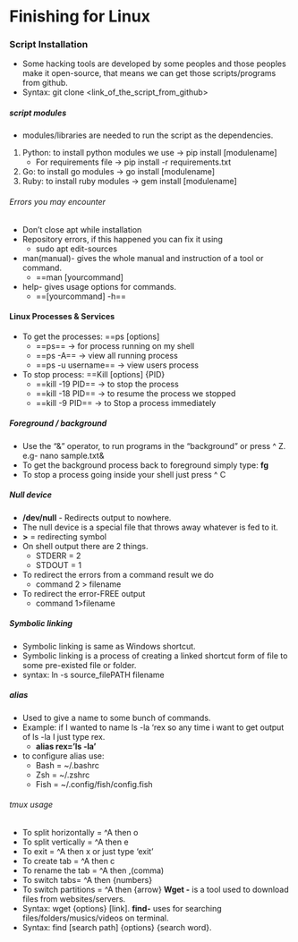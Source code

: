# Finishing for Linux
### Script Installation
- Some hacking tools are developed by some peoples and those peoples make it open-source, that means we can get those scripts/programs from github.
- Syntax: git clone <link_of_the_script_from_github>
##### script modules
-  modules/libraries are needed to run the script as the dependencies.
1. Python: to install python modules we use -> pip install [modulename]
    - For requirements file -> pip install -r requirements.txt
2. Go: to install go modules -> go install [modulename]
3. Ruby:  to install ruby modules -> gem install [modulename]
###### Errors you may encounter
- Don’t close apt while installation
- Repository errors, if this happened you can fix it using
    - sudo apt edit-sources
- man(manual)- gives the whole manual and instruction of a tool or command.
    - ==man [yourcommand]
- help- gives usage options for commands.
    -  ==[yourcommand] -h==
#### Linux Processes & Services
- To get the processes: ==ps [options]
    - ==ps==  -> for process running on my shell
    - ==ps -A== -> view all running process
    - ==ps -u username== -> view users process
- To stop process: ==Kill [options] {PID}
    - ==kill -19 PID==  -> to stop the process
    - ==kill -18 PID== -> to resume the process we stopped
    - ==kill -9 PID== -> to Stop a process immediately
##### Foreground / background
- Use the “&” operator, to run programs in the “background” or press ^ Z. e.g- nano sample.txt&
- To get the background process back to foreground simply type: **fg**
- To stop a process going inside your shell just press ^ C
##### Null device
- **/dev/null** - Redirects output to nowhere.
- The null device is a special file that throws away whatever is fed to it.
- **>** = redirecting symbol
- On shell output there are 2 things.
    - STDERR =  2
    - STDOUT  =  1
- To redirect the errors from a command result we do 
    - command 2 > filename
- To redirect the error-FREE output
    - command 1>filename
##### Symbolic linking
- Symbolic linking is same as Windows shortcut.
- Symbolic linking is a process of creating a linked shortcut form of file to some pre-existed file or folder.
- syntax: ln  -s source_filePATH filename 
##### alias
- Used to give a name to some bunch of commands.
- Example: if I wanted to name ls -la  ‘rex   so any time i want to get output of ls -la I just type rex.
    - **alias rex=’ls -la’**
- to configure alias use:
    - Bash = ~/.bashrc
    - Zsh = ~/.zshrc
    - Fish = ~/.config/fish/config.fish
###### tmux usage
- To split horizontally = ^A then o
- To split vertically = ^A then e
- To exit = ^A then x or just type ‘exit’
- To create tab = ^A then c
- To rename the tab = ^A then ,(comma)
- To switch tabs= ^A then {numbers}
- To switch partitions = ^A  then {arrow}
**Wget -** is a tool used to download files from websites/servers.
- Syntax: wget {options} [link].
**find-** uses for searching files/folders/musics/videos on terminal.
- Syntax: find [search path]  {options} {search word}.
